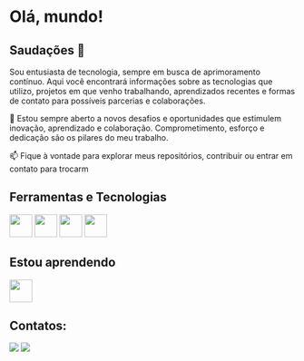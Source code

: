 # Olá, mundo! 
## Saudações 👋

Sou entusiasta de tecnologia, sempre em busca de aprimoramento contínuo. Aqui você encontrará informações sobre as tecnologias que utilizo, projetos em que venho trabalhando, aprendizados recentes e formas de contato para possíveis parcerias e colaborações.

🔧 Estou sempre aberto a novos desafios e oportunidades que estimulem inovação, aprendizado e colaboração. Comprometimento, esforço e dedicação são os pilares do meu trabalho.

📫 Fique à vontade para explorar meus repositórios, contribuir ou entrar em contato para trocarm

## Ferramentas e Tecnologias
<img src="https://cdn.jsdelivr.net/gh/devicons/devicon@latest/icons/python/python-original-wordmark.svg" width="40" height="40"/> <img src="https://cdn.jsdelivr.net/gh/devicons/devicon@latest/icons/django/django-plain-wordmark.svg" width="40" height="40" /> <img src="https://cdn.jsdelivr.net/gh/devicons/devicon@latest/icons/mysql/mysql-original-wordmark.svg" width="40" height="40" /> <img src="https://cdn.jsdelivr.net/gh/devicons/devicon@latest/icons/html5/html5-original-wordmark.svg" width="40" height="40" />

## Estou aprendendo
<img src="https://cdn.jsdelivr.net/gh/devicons/devicon@latest/icons/javascript/javascript-original.svg"  width="40" height="40" />

## Contatos:
<div>
	<a href="https://www.linkedin.com/in/wanderson-nunes-b958a5233" target="_blank"><img loading="lazy" src="https://img.shields.io/badge/-LinkedIn-%230077B5?style=for-the-badge&logo=linkedin&logoColor=white" target="_blank"></a>
	<a href = "mailto:wandev.py@gmail.com"><img loading="lazy" src="https://img.shields.io/badge/Gmail-D14836?style=for-the-badge&logo=gmail&logoColor=white" target="_blank"></a>
</div>


